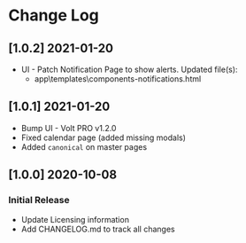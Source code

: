 # Change Log

## [1.0.2] 2021-01-20

- UI - Patch Notification Page to show alerts. Updated file(s):
    - app\templates\components-notifications.html

## [1.0.1] 2021-01-20

- Bump UI - Volt PRO v1.2.0
- Fixed calendar page (added missing modals)
- Added `canonical` on master pages 

## [1.0.0] 2020-10-08
### Initial Release

- Update Licensing information
- Add CHANGELOG.md to track all changes
